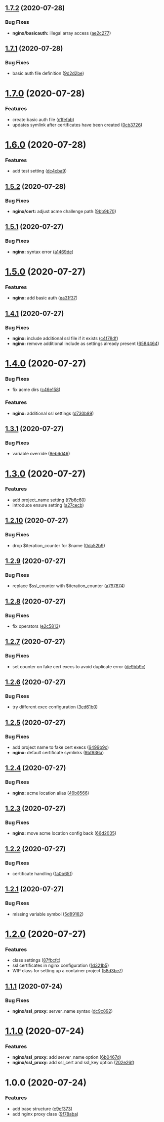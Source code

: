 ## [1.7.2](https://github.com/getstackhead/puppet-module/compare/v1.7.1...v1.7.2) (2020-07-28)


### Bug Fixes

* **nginx/basicauth:** illegal array access ([ae2c277](https://github.com/getstackhead/puppet-module/commit/ae2c2777677770599376448d3da897efbd0aa997))

## [1.7.1](https://github.com/getstackhead/puppet-module/compare/v1.7.0...v1.7.1) (2020-07-28)


### Bug Fixes

* basic auth file definition ([9d2d2be](https://github.com/getstackhead/puppet-module/commit/9d2d2be1fe28d93a6adb54082d14d1fb7473cd45))

# [1.7.0](https://github.com/getstackhead/puppet-module/compare/v1.6.0...v1.7.0) (2020-07-28)


### Features

* create basic auth file ([c1fefab](https://github.com/getstackhead/puppet-module/commit/c1fefab34656a9ea2f35ac1f51f0a169d289dbe3))
* updates symlink after certificates have been created ([0cb3726](https://github.com/getstackhead/puppet-module/commit/0cb3726b3a8ce2076e072ae438c5fccfecd0ea1b))

# [1.6.0](https://github.com/getstackhead/puppet-module/compare/v1.5.2...v1.6.0) (2020-07-28)


### Features

* add test setting ([dc4cba9](https://github.com/getstackhead/puppet-module/commit/dc4cba9a3689090886828345460139c47d8fcbdb))

## [1.5.2](https://github.com/getstackhead/puppet-module/compare/v1.5.1...v1.5.2) (2020-07-28)


### Bug Fixes

* **nginx/cert:** adjust acme challenge path ([9bb9b70](https://github.com/getstackhead/puppet-module/commit/9bb9b7037e4706bbb531acfb3d833f315bf214fb))

## [1.5.1](https://github.com/getstackhead/puppet-module/compare/v1.5.0...v1.5.1) (2020-07-27)


### Bug Fixes

* **nginx:** syntax error ([a1469de](https://github.com/getstackhead/puppet-module/commit/a1469de2495bd55649352e7da5bd6bcc4bcde85e))

# [1.5.0](https://github.com/getstackhead/puppet-module/compare/v1.4.1...v1.5.0) (2020-07-27)


### Features

* **nginx:** add basic auth ([ea31f37](https://github.com/getstackhead/puppet-module/commit/ea31f37b6b6e338aca171d0fb9621c2200ff0d4f))

## [1.4.1](https://github.com/getstackhead/puppet-module/compare/v1.4.0...v1.4.1) (2020-07-27)


### Bug Fixes

* **nginx:** include additional ssl file if it exists ([c4f78df](https://github.com/getstackhead/puppet-module/commit/c4f78dff534944454bd02cbcede287f5e7da9f6b))
* **nginx:** remove additional include as settings already present ([6584464](https://github.com/getstackhead/puppet-module/commit/65844645d401ff5415de762ea46a10888974f0a8))

# [1.4.0](https://github.com/getstackhead/puppet-module/compare/v1.3.1...v1.4.0) (2020-07-27)


### Bug Fixes

* fix acme dirs ([c46e158](https://github.com/getstackhead/puppet-module/commit/c46e158a7fc73b3bedf5a213fdb54e45bf9b37d8))


### Features

* **nginx:** additional ssl settings ([d730b89](https://github.com/getstackhead/puppet-module/commit/d730b89bd06251a8d41340eef3dcb795d2fac234))

## [1.3.1](https://github.com/getstackhead/puppet-module/compare/v1.3.0...v1.3.1) (2020-07-27)


### Bug Fixes

* variable override ([8eb6d46](https://github.com/getstackhead/puppet-module/commit/8eb6d46b36e0a4c62862457d164aaa2cb947a92f))

# [1.3.0](https://github.com/getstackhead/puppet-module/compare/v1.2.10...v1.3.0) (2020-07-27)


### Features

* add project_name setting ([f7b6c60](https://github.com/getstackhead/puppet-module/commit/f7b6c60ebdb6e3c497bb5056c7691c6e77b1324f))
* introduce ensure setting ([a27cecb](https://github.com/getstackhead/puppet-module/commit/a27cecb78093f25b4a66d8ee67c3d0877def98a8))

## [1.2.10](https://github.com/getstackhead/puppet-module/compare/v1.2.9...v1.2.10) (2020-07-27)


### Bug Fixes

* drop $iteration_counter for $name ([0da52b9](https://github.com/getstackhead/puppet-module/commit/0da52b960cdf123c21332ef894ac03ce93af2e8e))

## [1.2.9](https://github.com/getstackhead/puppet-module/compare/v1.2.8...v1.2.9) (2020-07-27)


### Bug Fixes

* replace $ssl_counter with $iteration_counter ([a797874](https://github.com/getstackhead/puppet-module/commit/a797874c46569656d0f9796f3ecc73e3901ef943))

## [1.2.8](https://github.com/getstackhead/puppet-module/compare/v1.2.7...v1.2.8) (2020-07-27)


### Bug Fixes

* fix operators ([e2c5813](https://github.com/getstackhead/puppet-module/commit/e2c5813f65d56220a17cedae9f79d277a2a05374))

## [1.2.7](https://github.com/getstackhead/puppet-module/compare/v1.2.6...v1.2.7) (2020-07-27)


### Bug Fixes

* set counter on fake cert execs to avoid duplicate error ([de9bb9c](https://github.com/getstackhead/puppet-module/commit/de9bb9c1ee2686893acb997594d366cb87ce2ce8))

## [1.2.6](https://github.com/getstackhead/puppet-module/compare/v1.2.5...v1.2.6) (2020-07-27)


### Bug Fixes

* try different exec configuration ([3ed61b0](https://github.com/getstackhead/puppet-module/commit/3ed61b015f6868b67ffd218a9e8f6cc8beceb293))

## [1.2.5](https://github.com/getstackhead/puppet-module/compare/v1.2.4...v1.2.5) (2020-07-27)


### Bug Fixes

* add project name to fake cert execs ([6499b9c](https://github.com/getstackhead/puppet-module/commit/6499b9c96e6f9571927bdbdb1d7c915ddfaa9efb))
* **nginx:** default certificate symlinks ([9bf936a](https://github.com/getstackhead/puppet-module/commit/9bf936a8a4ea915c11cfc7e5a849ed9bc11aa265))



## [1.2.4](https://github.com/getstackhead/puppet-module/compare/v1.2.3...v1.2.4) (2020-07-27)


### Bug Fixes

* **nginx:** acme location alias ([49b8566](https://github.com/getstackhead/puppet-module/commit/49b856629f79fe250d393c089d3ae4445d303cf0))



## [1.2.3](https://github.com/getstackhead/puppet-module/compare/v1.2.2...v1.2.3) (2020-07-27)


### Bug Fixes

* **nginx:** move acme location config back ([66d2035](https://github.com/getstackhead/puppet-module/commit/66d203516f6fb8c53aaeb7a8fa9ab41b4d4b5222))



## [1.2.2](https://github.com/getstackhead/puppet-module/compare/v1.2.1...v1.2.2) (2020-07-27)


### Bug Fixes

* certificate handling ([1a0b651](https://github.com/getstackhead/puppet-module/commit/1a0b6511af3eced212ad44625734b08cfb4d10ef))



## [1.2.1](https://github.com/getstackhead/puppet-module/compare/v1.2.0...v1.2.1) (2020-07-27)


### Bug Fixes

* missing variable symbol ([5d89182](https://github.com/getstackhead/puppet-module/commit/5d8918222139d31b62091f76d80d612ddbb1a057))



# [1.2.0](https://github.com/getstackhead/puppet-module/compare/v1.1.1...v1.2.0) (2020-07-27)


### Features

* class settings ([87fbcfc](https://github.com/getstackhead/puppet-module/commit/87fbcfc0cf3ea2fadb7403bcffc5ab4247df7063))
* ssl certificates in nginx configuration ([1d321b5](https://github.com/getstackhead/puppet-module/commit/1d321b559062f88d307c489dbc9bfdbc5bd90eda))
* WIP class for setting up a container project ([58d3be7](https://github.com/getstackhead/puppet-module/commit/58d3be7b7e85e2558abeff2a1017954f9d5d1cda))



## [1.1.1](https://github.com/getstackhead/puppet-module/compare/v1.1.0...v1.1.1) (2020-07-24)


### Bug Fixes

* **nginx/ssl_proxy:** server_name syntax ([dc9c892](https://github.com/getstackhead/puppet-module/commit/dc9c89208090170460f0118b204fe5e8b2900764))



# [1.1.0](https://github.com/getstackhead/puppet-module/compare/v1.0.0...v1.1.0) (2020-07-24)


### Features

* **nginx/ssl_proxy:** add server_name option ([6b0467d](https://github.com/getstackhead/puppet-module/commit/6b0467d37306bb616ee4937a9d03b22004758df4))
* **nginx/ssl_proxy:** add ssl_cert and ssl_key option ([202e26f](https://github.com/getstackhead/puppet-module/commit/202e26f3a1e80019418caddd579ef68e90dfb813))



# 1.0.0 (2020-07-24)


### Features

* add base structure ([c9cf373](https://github.com/getstackhead/puppet-module/commit/c9cf3733044dd4dfa29e1476d8054429ca3e3e6e))
* add nginx proxy class ([9f78aba](https://github.com/getstackhead/puppet-module/commit/9f78aba134c6d57484475a02632816f4b31ca8ce))
